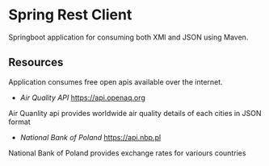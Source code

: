 # Spring Rest Client
Springboot application for consuming both XMl and JSON using Maven.

## Resources
Application consumes free open apis available over the internet.
- *Air Quality API* <https://api.openaq.org>

Air Quanlity api provides worldwide air quality details of each cities in JSON format

- *National Bank of Poland* <https://api.nbp.pl>

National Bank of Poland provides exchange rates for variours countries
